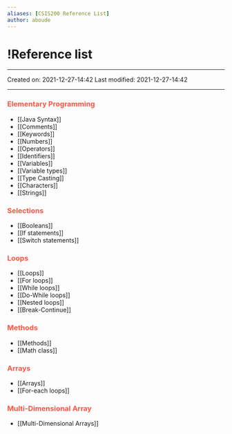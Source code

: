```yaml
---
aliases: [CSIS200 Reference List]
author: aboude
---
```

# !Reference list
___

Created on: 2021-12-27-14:42
Last modified: 2021-12-27-14:42

___

### <span style="color: #ff5545;text-transform: capitalize;">Elementary Programming</span>
- [[Java Syntax]]
- [[Comments]]
- [[Keywords]]
- [[Numbers]]
- [[Operators]]
- [[Identifiers]]
- [[Variables]]
- [[Variable types]]
- [[Type Casting]]
- [[Characters]]
- [[Strings]]

### <span style="color: #ff5545;text-transform: capitalize;">Selections</span>
- [[Booleans]]
- [[If statements]]
- [[Switch statements]]

### <span style="color: #ff5545;text-transform: capitalize;">Loops</span>
- [[Loops]]
- [[For loops]]
- [[While loops]]
- [[Do-While loops]]
- [[Nested loops]]
- [[Break-Continue]]

### <span style="color: #ff5545;text-transform: capitalize;">Methods</span>
- [[Methods]]
- [[Math class]]

### <span style="color: #ff5545;text-transform: capitalize;">Arrays</span>
- [[Arrays]]
- [[For-each loops]]

### <span style="color: #ff5545;text-transform: capitalize;">Multi-Dimensional Array</span>
- [[Multi-Dimensional Arrays]]